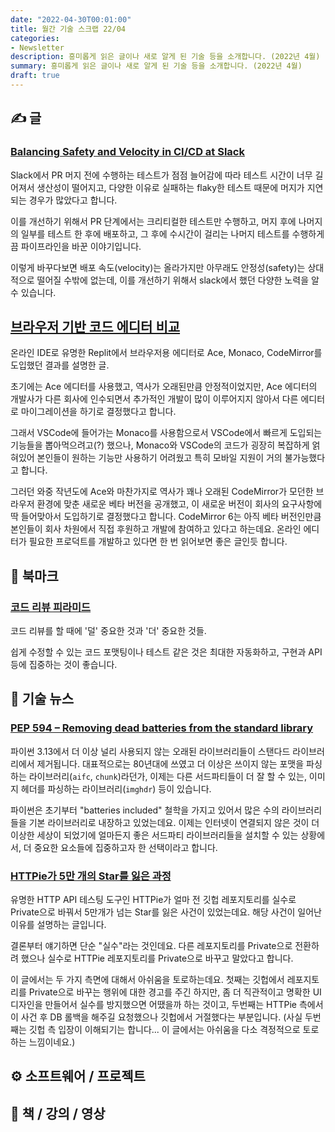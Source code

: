 ```yaml
---
date: "2022-04-30T00:01:00"
title: 월간 기술 스크랩 22/04
categories:
- Newsletter
description: 흥미롭게 읽은 글이나 새로 알게 된 기술 등을 소개합니다. (2022년 4월)
summary: 흥미롭게 읽은 글이나 새로 알게 된 기술 등을 소개합니다. (2022년 4월)
draft: true
---
```


## ✍️ 글

### [Balancing Safety and Velocity in CI/CD at Slack](https://slack.engineering/balancing-safety-and-velocity-in-ci-cd-at-slack/)

Slack에서 PR 머지 전에 수행하는 테스트가 점점 늘어감에 따라 테스트 시간이 너무 길어져서 생산성이 떨어지고,
다양한 이유로 실패하는 flaky한 테스트 때문에 머지가 지연되는 경우가 많았다고 합니다.

이를 개선하기 위해서 PR 단계에서는 크리티컬한 테스트만 수행하고, 머지 후에 나머지의 일부를 테스트 한 후에 배포하고,
그 후에 수시간이 걸리는 나머지 테스트를 수행하게끔 파이프라인을 바꾼 이야기입니다.

이렇게 바꾸다보면 배포 속도(velocity)는 올라가지만 아무래도 안정성(safety)는 상대적으로 떨어질 수밖에 없는데,
이를 개선하기 위해서 slack에서 했던 다양한 노력을 알 수 있습니다.

## [브라우저 기반 코드 에디터 비교](https://blog.replit.com/code-editors)

온라인 IDE로 유명한 Replit에서 브라우저용 에디터로 Ace, Monaco, CodeMirror를 도입했던 결과를 설명한 글.

초기에는 Ace 에디터를 사용했고, 역사가 오래된만큼 안정적이었지만, Ace 에디터의 개발사가 다른 회사에 인수되면서
추가적인 개발이 많이 이루어지지 않아서 다른 에디터로 마이그레이션을 하기로 결정했다고 합니다.

그래서 VSCode에 들어가는 Monaco를 사용함으로서 VSCode에서 빠르게 도입되는 기능들을 뽑아먹으려고(?) 했으나,
Monaco와 VSCode의 코드가 굉장히 복잡하게 얽혀있어 본인들이 원하는 기능만 사용하기 어려웠고 특히 모바일 지원이 거의 불가능했다고 합니다.

그러던 와중 작년도에 Ace와 마찬가지로 역사가 꽤나 오래된 CodeMirror가 모던한 브라우저 환경에 맞춘 새로운 베타 버전을 공개했고,
이 새로운 버전이 회사의 요구사항에 딱 들어맞아서 도입하기로 결정했다고 합니다.
CodeMirror 6는 아직 베타 버전인만큼 본인들이 회사 차원에서 직접 후원하고 개발에 참여하고 있다고 하는데요.
온라인 에디터가 필요한 프로덕트를 개발하고 있다면 한 번 읽어보면 좋은 글인듯 합니다.


## 📌 북마크

### [코드 리뷰 피라미드](https://jiyeonseo.github.io/2022/04/03/the-code-review-pyramid/)

코드 리뷰를 할 때에 '덜' 중요한 것과 '더' 중요한 것들.

쉽게 수정할 수 있는 코드 포맷팅이나 테스트 같은 것은 최대한 자동화하고, 구현과 API 등에 집중하는 것이 좋습니다.

## 📰 기술 뉴스

### [PEP 594 – Removing dead batteries from the standard library](https://peps.python.org/pep-0594/)

파이썬 3.13에서 더 이상 널리 사용되지 않는 오래된 라이브러리들이 스탠다드 라이브러리에서 제거됩니다.
대표적으로는 80년대에 쓰였고 더 이상은 쓰이지 않는 포맷을 파싱하는 라이브러리(`aifc`, `chunk`)라던가,
이제는 다른 서드파티들이 더 잘 할 수 있는, 이미지 헤더를 파싱하는 라이브러리(`imghdr`) 등이 있습니다.

파이썬은 초기부터 "batteries included" 철학을 가지고 있어서 많은 수의 라이브러리들을 기본 라이브러리로 내장하고 있었는데요.
이제는 인터넷이 연결되지 않은 것이 더 이상한 세상이 되었기에 얼마든지 좋은 서드파티 라이브러리들을 설치할 수 있는 상황에서,
더 중요한 요소들에 집중하고자 한 선택이라고 합니다.

### [HTTPie가 5만 개의 Star를 잃은 과정](https://httpie.io/blog/stardust)

유명한 HTTP API 테스팅 도구인 HTTPie가 얼마 전 깃헙 레포지토리를 실수로 Private으로 바꿔서 5만개가 넘는 Star를 잃은 사건이 있었는데요.
해당 사건이 일어난 이유를 설명하는 글입니다.

결론부터 얘기하면 단순 "실수"라는 것인데요. 다른 레포지토리를 Private으로 전환하려 했으나 실수로 HTTPie 레포지토리를 Private으로 바꾸고 말았다고 합니다.

이 글에서는 두 가지 측면에 대해서 아쉬움을 토로하는데요.
첫째는 깃헙에서 레포지토리를 Private으로 바꾸는 행위에 대한 경고를 주긴 하지만,
좀 더 직관적이고 명확한 UI 디자인을 만들어서 실수를 방지했으면 어땠을까 하는 것이고,
두번째는 HTTPie 측에서 이 사건 후 DB 롤백을 해주길 요청했으나 깃헙에서 거절했다는 부분입니다.
(사실 두번째는 깃헙 측 입장이 이해되기는 합니다... 이 글에서는 아쉬움을 다소 격정적으로 토로하는 느낌이네요.)

## ⚙️ 소프트웨어 / 프로젝트

## 📙 책 / 강의 / 영상
